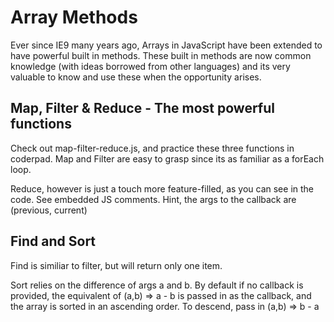 # Array Methods
Ever since IE9 many years ago, Arrays in JavaScript have been extended to have powerful built in methods. These built in methods are now common knowledge (with ideas borrowed from other languages) and its very valuable to know and use these when the opportunity arises.

## Map, Filter & Reduce - The most powerful functions
Check out map-filter-reduce.js, and practice these three functions in coderpad.
Map and Filter are easy to grasp since its as familiar as a forEach loop. 

Reduce, however is just a touch more feature-filled, as you can see in the code. See embedded JS comments. Hint, the args to the callback are (previous, current)

## Find and Sort
Find is similiar to filter, but will return only one item.

Sort relies on the difference of args a and b. By default if no callback is provided, the equivalent of (a,b) => a - b is passed in as the callback, and the array is sorted in an ascending order. To descend, pass in (a,b) => b - a
